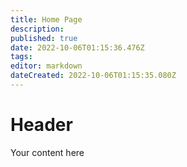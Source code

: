 ```yaml
---
title: Home Page
description: 
published: true
date: 2022-10-06T01:15:36.476Z
tags: 
editor: markdown
dateCreated: 2022-10-06T01:15:35.080Z
---
```


# Header
Your content here